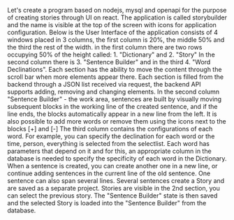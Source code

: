 Let's create a program based on nodejs, mysql and openapi for the purpose of creating stories through UI on react.
The application is called storybuilder and the name is visible at the top of the screen with icons for application configuration. Below is the User Interface of the application consists of 4 windows placed in 3 columns, the first column is 20%, the middle 50% and the third the rest of the width. in the first column there are two rows occupying 50% of the height called: 1. "Dictionary" and 2. "Story"
In the second column there is 3. "Sentence Builder" and in the third 4. "Word Declinations". Each section has the ability to move the content through the scroll bar when more elements appear there.
Each section is filled from the backend through a JSON list received via request, the backend API supports adding, removing and changing elements.
In the second column "Sentence Builder" - the work area, sentences are built by visually moving subsequent blocks in the working line of the created sentence, and if the line ends, the blocks automatically appear in a new line from the left. It is also possible to add more words or remove them using the icons next to the blocks [+] and [-]
The third column contains the configurations of each word. For example, you can specify the declination for each word or the time, person, everything is selected from the selectlist. Each word has parameters that depend on it and for this, an appropriate column in the database is needed to specify the specificity of each word in the Dictionary. When a sentence is created, you can create another one in a new line, or continue adding sentences in the current line of the old sentence.
One sentence can also span several lines.
Several sentences create a Story and are saved as a separate project.
Stories are visible in the 2nd section, you can select the previous story.
The "Sentence Builder" state is then saved and the selected Story is loaded into the "Sentence Builder" from the database.
